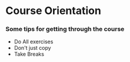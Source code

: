 # Course Orientation

### Some tips for getting through the course

- Do All exercises
- Don't just copy
- Take Breaks
